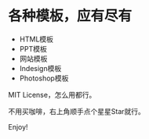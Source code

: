 # 各种模板，应有尽有
- HTML模板
- PPT模板
- 网站模板
- Indesign模板
- Photoshop模板

MIT License，怎么用都行。

不用买咖啡，右上角顺手点个星星Star就行。

Enjoy!
